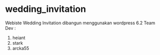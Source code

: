 # wedding_invitation
Webiste Wedding Invitation dibangun menggunakan wordpress 6.2
Team Dev :
1. heiant
2. stark
3. arcka55

